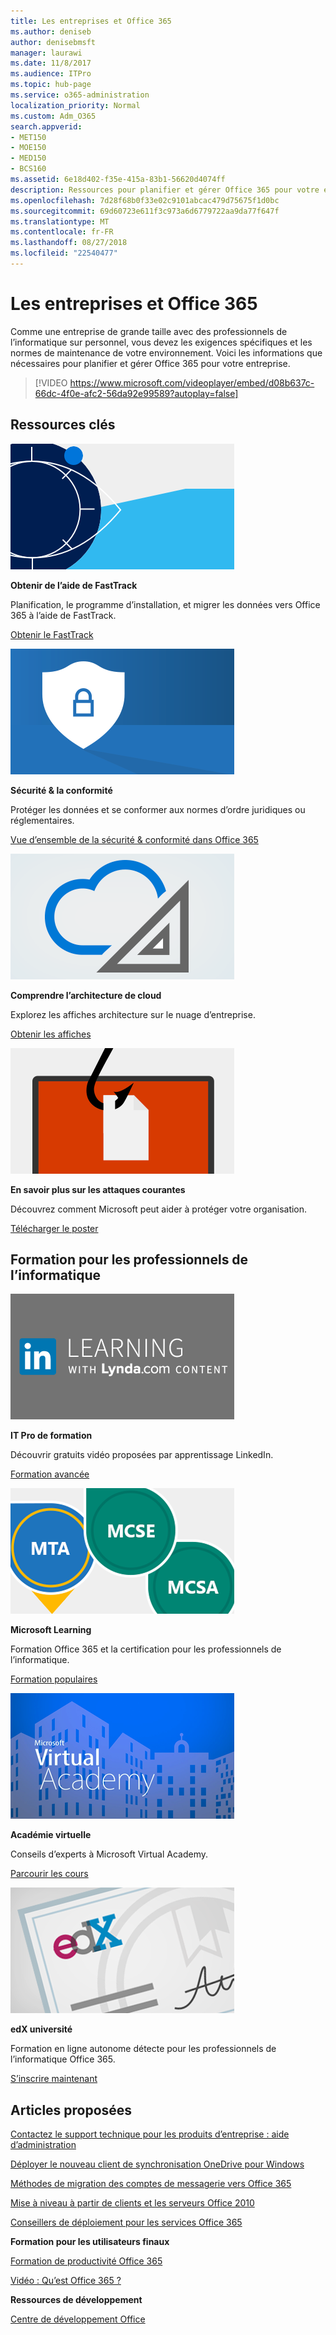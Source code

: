 ```yaml
---
title: Les entreprises et Office 365
ms.author: deniseb
author: denisebmsft
manager: laurawi
ms.date: 11/8/2017
ms.audience: ITPro
ms.topic: hub-page
ms.service: o365-administration
localization_priority: Normal
ms.custom: Adm_O365
search.appverid:
- MET150
- MOE150
- MED150
- BCS160
ms.assetid: 6e18d402-f35e-415a-83b1-56620d4074ff
description: Ressources pour planifier et gérer Office 365 pour votre entreprise.
ms.openlocfilehash: 7d28f68b0f33e02c9101abcac479d75675f1d0bc
ms.sourcegitcommit: 69d60723e611f3c973a6d6779722aa9da77f647f
ms.translationtype: MT
ms.contentlocale: fr-FR
ms.lasthandoff: 08/27/2018
ms.locfileid: "22540477"
---
```

# <a name="enterprise-organizations-and-office-365"></a>Les entreprises et Office 365

Comme une entreprise de grande taille avec des professionnels de l’informatique sur personnel, vous devez les exigences spécifiques et les normes de maintenance de votre environnement. Voici les informations que nécessaires pour planifier et gérer Office 365 pour votre entreprise.
  

> [!VIDEO https://www.microsoft.com/videoplayer/embed/d08b637c-66dc-4f0e-afc2-56da92e99589?autoplay=false]
  
## <a name="key-resources"></a>Ressources clés

![FastTrack - symbole yeux vision](media/263443cf-d8bd-460b-ac46-a08323551f3f.png)
  
 **Obtenir de l’aide de FastTrack**
  
Planification, le programme d’installation, et migrer les données vers Office 365 à l’aide de FastTrack.
  
[Obtenir le FastTrack](https://go.microsoft.com/fwlink/?linkid=238431)
  
![Symboles de sécurité et conformité](media/f96c2cdf-d151-4f44-bb11-20bb7f366a21.png)
  
 **Sécurité &amp; la conformité**
  
Protéger les données et se conformer aux normes d’ordre juridiques ou réglementaires.
  
[Vue d’ensemble de la sécurité &amp; conformité dans Office 365](https://support.office.com/article/dcb83b2c-ac66-4ced-925d-50eb9698a0b2)
  
![Symboles dans le nuage et architecture](media/2850ac8d-4c99-4825-869e-83724c4ef54e.png)
  
 **Comprendre l’architecture de cloud**
  
Explorez les affiches architecture sur le nuage d’entreprise.
  
[Obtenir les affiches](https://aka.ms/cloudarch)
  
[![Un crochet poisson anomalies d’un document sur un écran (attaque par hameçonnage)](media/dc32a996-623a-400c-9b7a-ed1b89a56948.png)](https://aka.ms/commonattacks)
  
 **En savoir plus sur les attaques courantes**
  
Découvrez comment Microsoft peut aider à protéger votre organisation.
  
[Télécharger le poster](https://aka.ms/commonattacks)
  
## <a name="training-for-it-pros"></a>Formation pour les professionnels de l’informatique

![IT Pro formation de formation LinkedIn](media/b951eac7-9d99-42b5-86a3-3058a6445077.png)
  
 **IT Pro de formation**
  
Découvrir gratuits vidéo proposées par apprentissage LinkedIn.
  
[Formation avancée](https://support.office.com/article/68cc9b95-0bdc-491e-a81f-ee70b3ec63c5.aspx)
  
![Certification Microsoft Learning : MTA, MCSE, MCSA](media/8eab3b6a-5aff-423c-9c57-fd078fdebca8.png)
  
 **Microsoft Learning**
  
Formation Office 365 et la certification pour les professionnels de l’informatique.
  
[Formation populaires](https://go.microsoft.com/fwlink/?linkid=826247)
  
![Académie virtuelle Microsoft](media/1bced083-acd6-4705-9f22-22009166a5d7.png)
  
 **Académie virtuelle**
  
Conseils d’experts à Microsoft Virtual Academy.
  
[Parcourir les cours](https://go.microsoft.com/fwlink/?linkid=826248)
  
![certificat edX université](media/c52ff863-94fa-4d6e-b91f-f9057956a7b0.png)
  
 **edX université**
  
Formation en ligne autonome détecte pour les professionnels de l’informatique Office 365.
  
[S’inscrire maintenant](https://go.microsoft.com/fwlink/?linkid=852994)
  
## <a name="featured-articles"></a>Articles proposées

[Contactez le support technique pour les produits d’entreprise : aide d’administration](https://support.office.com/article/32a17ca7-6fa0-4870-8a8d-e25ba4ccfd4b)
  
[Déployer le nouveau client de synchronisation OneDrive pour Windows](https://support.office.com/article/3f3a511c-30c6-404a-98bf-76f95c519668)
  
[Méthodes de migration des comptes de messagerie vers Office 365](https://support.office.com/article/0a4913fe-60fb-498f-9155-a86516418842)
  
[Mise à niveau à partir de clients et les serveurs Office 2010](upgrade-from-office-2010-servers-and-products.md)
  
[Conseillers de déploiement pour les services Office 365](deployment-advisors-for-office-365.md)
  
 **Formation pour les utilisateurs finaux**
  
[Formation de productivité Office 365](https://support.office.com/article/af07cb6b-980d-4f33-8599-322582767408)
  
[Vidéo : Qu’est Office 365 ?](https://support.office.com/article/847caf12-2589-452c-8aca-1c009797678b)
  
 **Ressources de développement**
  
[Centre de développement Office](https://go.microsoft.com/fwlink/?linkid=615418)
  

